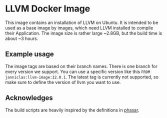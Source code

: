 # LLVM Docker Image

This image contains an installation of LLVM on Ubuntu. It is intended to be used as a base image by images, which need LLVM installed to compile their Application.
The image size is rather large ~2.8GB, but the build time is about ~3 hours.

## Example usage

The image tags are based on their branch names. There is one branch for every version we support. You can use a specific version like this `FROM janniclas:llvm-image:12.0.1`. The latest tag is currently not supported, so make sure to define the version of llvm you want to use. 


## Acknowledges
The build scripts are heavily inspired by the definitions in [phasar](https://github.com/secure-software-engineering/phasar).